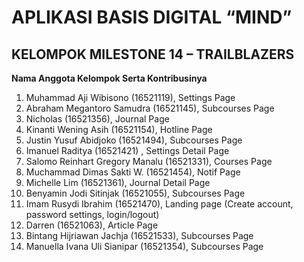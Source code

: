 # APLIKASI BASIS DIGITAL “MIND”

## KELOMPOK MILESTONE 14 – TRAILBLAZERS 

**Nama Anggota Kelompok Serta Kontribusinya**
1. Muhammad Aji Wibisono (16521119), Settings Page
2. Abraham Megantoro Samudra (16521145), Subcourses Page
3. Nicholas (16521356), Journal Page
4. Kinanti Wening Asih (16521154), Hotline Page 
5. Justin Yusuf Abidjoko (16521494), Subcourses Page 
6. Imanuel Raditya (16521421) , Settings Detail Page
7. Salomo Reinhart Gregory Manalu (16521331), Courses Page
8. Muchammad Dimas Sakti W. (16521454), Notif Page
9. Michelle Lim (16521361), Journal Detail Page 
10. Benyamin Jodi Sitinjak (16521055), Subcourses Page
11. Imam Rusydi Ibrahim (16521470), Landing page (Create account, password settings, login/logout)
12. Darren (16521063), Article Page
13. Bintang Hijriawan Jachja (16521533), Subcourses Page
14. Manuella Ivana Uli Sianipar (16521354), Subcourses Page

